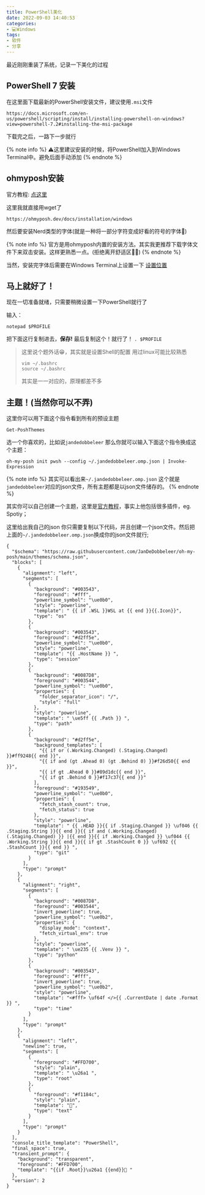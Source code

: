 ```yaml
---
title: PowerShell美化
date: 2022-09-03 14:40:53
categories:
- 💻Windows
tags:
- 软件
- 分享
---
```

最近刚刚重装了系统，记录一下美化的过程
## PowerShell 7 安装

在这里面下载最新的PowerShell安装文件，建议使用``.msi``文件
```
https://docs.microsoft.com/en-us/powershell/scripting/install/installing-powershell-on-windows?view=powershell-7.2#installing-the-msi-package
```
下载完之后，一路下一步就行

{% note info %}
⚠️这里建议安装的时候，将PowerShell加入到Windows Terminal中。避免后面手动添加
{% endnote %}

## ohmyposh安装

官方教程: [点这里](https://ohmyposh.dev/docs/installation/windows)

这里我就直接用wget了

```
https://ohmyposh.dev/docs/installation/windows
```

然后要安装Nerd类型的字体(就是一种将一部分字符变成好看的符号的字体🥰)

{% note info %}
官方是用ohmyposh内置的安装方法。其实我更推荐下载字体文件下来双击安装。这样更熟悉一点。(拒绝离开舒适区🙅🏻)
{% endnote %}

当然，安装完字体后需要在Windows Terminal上设置一下
[设置位置](/images/PowerShell美化/terminal.jpg)

## 马上就好了！
现在一切准备就绪，只需要稍微设置一下PowerShell就行了

输入：
```
notepad $PROFILE
```

把下面这行复制进去，**保存!**
最后复制这个！就行了！
``
. $PROFILE
``

> 这里说个题外话😁，其实就是设置Shell的配置
> 用过linux可能比较熟悉
> ```
> vim ~/.bashrc
> source ~/.bashrc
> ```
> 其实是一一对应的，原理都差不多

## 主题！(当然你可以不弄)

这里你可以用下面这个指令看到所有的预设主题
```
Get-PoshThemes
```

选一个你喜欢的，比如说``jandedobbeleer``
那么你就可以输入下面这个指令换成这个主题：
```
oh-my-posh init pwsh --config ~/.jandedobbeleer.omp.json | Invoke-Expression
```
{% note info %}
其实可以看出来``~/.jandedobbeleer.omp.json`` 这个就是``jandedobbeleer``对应的json文件，所有主题都是以json文件储存的。
{% endnote %}

其实你可以自己创建一个主题，这里是[官方教程](https://ohmyposh.dev/docs/configuration/overview)，事实上他包括很多插件，eg. Spotiy；

这里给出我自己的json
你只需要复制以下代码，并且创建一个json文件。然后把上面的``~/.jandedobbeleer.omp.json``换成你的json文件就行;
```
{
  "$schema": "https://raw.githubusercontent.com/JanDeDobbeleer/oh-my-posh/main/themes/schema.json",
  "blocks": [
    {
      "alignment": "left",
      "segments": [
        {
          "background": "#003543",
          "foreground": "#fff",
          "powerline_symbol": "\ue0b0",
          "style": "powerline",
          "template": " {{ if .WSL }}WSL at {{ end }}{{.Icon}}",
          "type": "os"
        },
        {
          "background": "#003543",
          "foreground": "#d2ff5e",
          "powerline_symbol": "\ue0b0",
          "style": "powerline",
          "template": "{{ .HostName }} ",
          "type": "session"
        },
        {
          "background": "#0087D8",
          "foreground": "#003544",
          "powerline_symbol": "\ue0b0",
          "properties": {
            "folder_separator_icon": "/",
            "style": "full"
          },
          "style": "powerline",
          "template": " \ue5ff {{ .Path }} ",
          "type": "path"
        },
        {
          "background": "#d2ff5e",
          "background_templates": [
            "{{ if or (.Working.Changed) (.Staging.Changed) }}#ff9248{{ end }}",
            "{{ if and (gt .Ahead 0) (gt .Behind 0) }}#f26d50{{ end }}",
            "{{ if gt .Ahead 0 }}#89d1dc{{ end }}",
            "{{ if gt .Behind 0 }}#f17c37{{ end }}"
          ],
          "foreground": "#193549",
          "powerline_symbol": "\ue0b0",
          "properties": {
            "fetch_stash_count": true,
            "fetch_status": true
          },
          "style": "powerline",
          "template": " {{ .HEAD }}{{ if .Staging.Changed }} \uf046 {{ .Staging.String }}{{ end }}{{ if and (.Working.Changed) (.Staging.Changed) }} |{{ end }}{{ if .Working.Changed }} \uf044 {{ .Working.String }}{{ end }}{{ if gt .StashCount 0 }} \uf692 {{ .StashCount }}{{ end }} ",
          "type": "git"
        }
      ],
      "type": "prompt"
    },
    {
      "alignment": "right",
      "segments": [
        {
          "background": "#0087D8",
          "foreground": "#003544",
          "invert_powerline": true,
          "powerline_symbol": "\ue0b2",
          "properties": {
            "display_mode": "context",
            "fetch_virtual_env": true
          },
          "style": "powerline",
          "template": " \ue235 {{ .Venv }} ",
          "type": "python"
        },
        {
          "background": "#003543",
          "foreground": "#fff",
          "invert_powerline": true,
          "powerline_symbol": "\ue0b2",
          "style": "powerline",
          "template": "<#fff> \uf64f </>{{ .CurrentDate | date .Format }} ",
          "type": "time"
        }
      ],
      "type": "prompt"
    },
    {
      "alignment": "left",
      "newline": true,
      "segments": [
        {
          "foreground": "#FFD700",
          "style": "plain",
          "template": " \u26a1 ",
          "type": "root"
        },
        {
          "foreground": "#f1184c",
          "style": "plain",
          "template": "💫",
          "type": "text"
        }
      ],
      "type": "prompt"
    }
  ],
  "console_title_template": "PowerShell",
  "final_space": true,
  "transient_prompt": {
    "background": "transparent",
    "foreground": "#FFD700",
    "template": "{{if .Root}}\u26a1 {{end}}💫 "
  },
  "version": 2
}

```